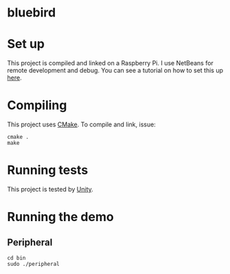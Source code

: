 # bluebird

# Set up

This project is compiled and linked on a Raspberry Pi.
I use NetBeans for remote development and debug. You can see a tutorial on how to set this up [here](http://ihassin.github.io/mac%20os%20x/gnu/netbeans/remote%20compilation/remote%20debugging/remote%20execution/raspberry%20pi/rpi/2018/01/24/remote-execution-mac-raspberrypi.html).

# Compiling

This project uses [CMake](https://cmake.org/).
To compile and link, issue:

```
cmake .
make
```

# Running tests

This project is tested by [Unity](https://github.com/ThrowTheSwitch/Unity).

# Running the demo

## Peripheral

```
cd bin
sudo ./peripheral
```
